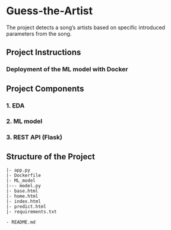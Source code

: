 # Guess-the-Artist
The project detects a song’s artists based on specific introduced parameters from the song. 

## Project Instructions

### Deployment of the ML model with Docker


## Project Components

### 1. EDA

### 2. ML model

### 3. REST API (Flask)


## Structure of the Project

```
|- app.py
|- Dockerfile
|- ML_model
|--- model.py
|- base.html
|- home.html
|- index.html
|- predict.html
|- requirements.txt

- README.md
```
